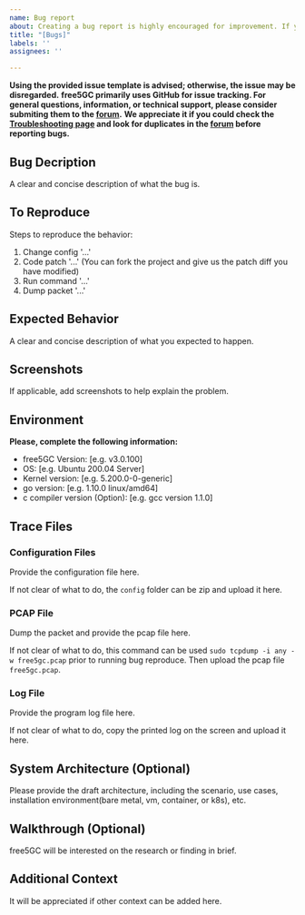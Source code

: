 ```yaml
---
name: Bug report
about: Creating a bug report is highly encouraged for improvement. If you are not fully convinced, it can be forwarded to the free5GC forum for further discussion.
title: "[Bugs]"
labels: ''
assignees: ''

---
```


**Using the provided issue template is advised; otherwise, the issue may be disregarded.**
**free5GC primarily uses GitHub for issue tracking. For general questions, information, or technical support, please consider submiting them to the [forum](https://forum.free5gc.org).**
**We appreciate it if you could check the [Troubleshooting page](https://free5gc.org/guide/Troubleshooting/) and look for duplicates in the [forum](https://forum.free5gc.org) before reporting bugs.**
<!-- Please, remove the warnings (the 3 lines above) before submitting the issue -->

## Bug Decription
A clear and concise description of what the bug is.

## To Reproduce
Steps to reproduce the behavior:
1. Change config '...'
2. Code patch '...' (You can fork the project and give us the patch diff you have modified)
3. Run command '...'
4. Dump packet '...'

## Expected Behavior
A clear and concise description of what you expected to happen.

## Screenshots
If applicable, add screenshots to help explain the problem.

## Environment
**Please, complete the following information:**
 - free5GC Version: [e.g. v3.0.100]
 - OS: [e.g. Ubuntu 200.04 Server]
 - Kernel version: [e.g. 5.200.0-0-generic]
 - go version: [e.g. 1.10.0 linux/amd64]
 - c compiler version (Option): [e.g. gcc version 1.1.0]

## Trace Files
### Configuration Files
Provide the configuration file here.

If not clear of what to do, the `config` folder can be zip and upload it here.

### PCAP File
Dump the packet and provide the pcap file here.

If not clear of what to do, this command can be used `sudo tcpdump -i any -w free5gc.pcap` prior to running bug reproduce. Then upload the pcap file `free5gc.pcap`.

### Log File
Provide the program log file here.

If not clear of what to do, copy the printed log on the screen and upload it here.

## System Architecture (Optional)
Please provide the draft architecture, including the scenario, use cases, installation environment(bare metal, vm, container, or k8s), etc.

## Walkthrough (Optional)
free5GC will be interested on the research or finding in brief.

## Additional Context
It will be appreciated if other context can be added here.
